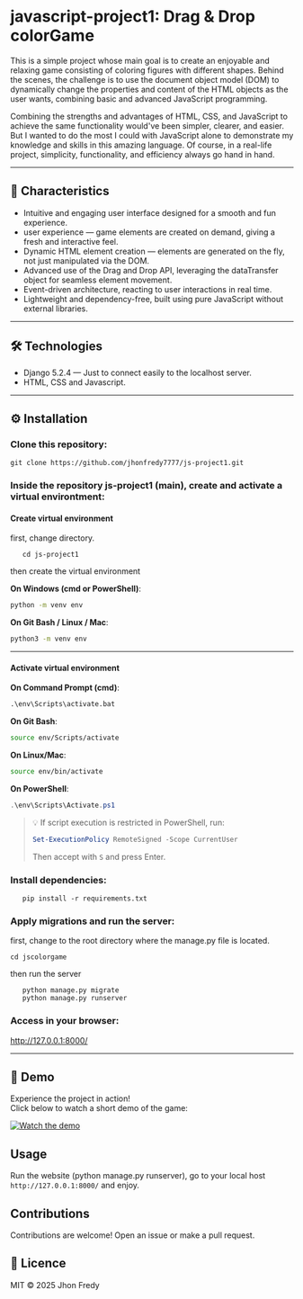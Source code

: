 # javascript-project1: Drag & Drop colorGame

This is a simple project whose main goal is to create an enjoyable and relaxing game consisting of coloring figures with different shapes. Behind the scenes, the challenge is to use the document object model (DOM) to dynamically change the properties and content of the HTML objects as the user wants, combining basic and advanced JavaScript programming. 

Combining the strengths and advantages of HTML, CSS, and JavaScript to achieve the same functionality would've been simpler, clearer, and easier. But I wanted to do the most I could with JavaScript alone to demonstrate my knowledge and skills in this amazing language. Of course, in a real-life project, simplicity, functionality, and efficiency always go hand in hand.



---

## 🚀 Characteristics
- Intuitive and engaging user interface designed for a smooth and fun experience.
- user experience — game elements are created on demand, giving a fresh and interactive feel.
- Dynamic HTML element creation — elements are generated on the fly, not just manipulated via the DOM.
- Advanced use of the Drag and Drop API, leveraging the dataTransfer object for seamless element movement.
- Event-driven architecture, reacting to user interactions in real time. 
- Lightweight and dependency-free, built using pure JavaScript without external libraries.




---

## 🛠️ Technologies

- Django 5.2.4 — Just to connect easily to the localhost server.
- HTML, CSS and Javascript.

---

## ⚙️ Installation

### Clone this repository:
   ```
   git clone https://github.com/jhonfredy7777/js-project1.git
   ```
   

### Inside the repository js-project1 (main), create and activate a virtual environtment:
   ####  Create virtual environment
first, change directory.
```
   cd js-project1
```
then create the virtual environment

**On Windows (cmd or PowerShell)**:
```bat
python -m venv env
```

**On Git Bash / Linux / Mac**:
```bash
python3 -m venv env
```

---

#### Activate virtual environment

**On Command Prompt (cmd)**:
```bat
.\env\Scripts\activate.bat
```

**On Git Bash**:
```bash
source env/Scripts/activate
```

**On Linux/Mac**:
```bash
source env/bin/activate
```

**On PowerShell**:
```powershell
.\env\Scripts\Activate.ps1
```
> 💡 If script execution is restricted in PowerShell, run:
> ```powershell
> Set-ExecutionPolicy RemoteSigned -Scope CurrentUser
> ```
> Then accept with `S` and press Enter.



### Install dependencies:
```
   pip install -r requirements.txt
```   

### Apply migrations and run the server:
first, change to the root directory where the manage.py file is located.
```
cd jscolorgame
```
then run the server
```
   python manage.py migrate
   python manage.py runserver
```   

### Access in your browser:
   http://127.0.0.1:8000/

---

## 🎥 Demo

Experience the project in action!  
Click below to watch a short demo of the game:  

[![Watch the demo](https://img.youtube.com/vi/0-K7f90AlhY/maxresdefault.jpg)](https://www.youtube.com/watch?v=0-K7f90AlhY)





## Usage
Run the website (python manage.py runserver), go to your local host `http://127.0.0.1:8000/` and enjoy.

## Contributions
Contributions are welcome! Open an issue or make a pull request.


## 📄 Licence
MIT © 2025 Jhon Fredy
   